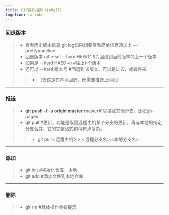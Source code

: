 ```yaml
---
title: GIT操作指南（jekyll）
logoIcon: fa-cube
---
```

### 回退版本
>+ 查看历史版本信息 git log如果想要查看简单信息须加上 --pretty=oneline
>+ 回退版本 git reset --hard HEAD^     #为回退到当前版本的上一个版本.
>+ 如果是 --hard HAED~n      #往上n个版本
>+ 还可以 --hard 版本号       #回退到该版本，可以是过去，或者将来
>>+ （仅仅是在本地回退，还需要推送上网页）
___
### 推送
>+ **git push -f -u origin master** 
>master可以换成其他分支，比如gh-pages
>+ git pull    #更新，功能是取回远程主机某个分支的更新，再与本地的指定分支合并，它的完整格式稍稍有点复杂。
>>+ git pull <远程主机名> <远程分支名>:<本地分支名>

***

### 添加
>+ git init    #初始化仓库，本地
>+ git add    #添加文件到本地仓库

***
### 删除 
>+    git rm    #具体操作会有提示